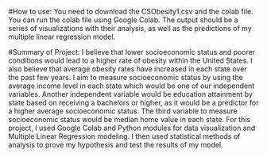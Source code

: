 #How to use: You need to download the CSObesity1.csv and the colab file. You can run the colab file using Google Colab. The output should be a series of visualizations with their analysis, as well as the predictions of my multiple linear regression model. 

#Summary of Project:
I believe that lower socioeconomic status and poorer conditions would lead to a higher rate of obesity within the United States. I also believe that average obesity rates have increased in each state over the past few years. I aim to measure socioeconomic status by using the average income level in each state which would be one of our  independent variables. Another independent variable would be education attainment by state based on receiving a bachelors or higher, as it would be a predictor for a higher average socioeconomic status. The third variable to measure socioeconomic status would be median home value in each state. For this project, I used Google Colab and Python modules for data visualization and Multiple Linear Regression modeling. I then used statistical methods of analysis to prove my hypothesis and test the results of my model. 
